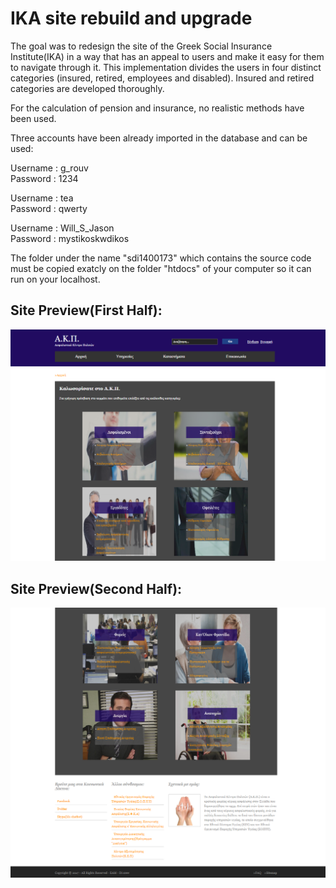 # IKA site rebuild and upgrade

The goal was to redesign the site of the Greek Social Insurance Institute(IKA) in a way that has an appeal to users and make it easy for them to navigate through it. This implementation divides the users in four distinct categories (insured, retired, employees and disabled). Insured and retired categories are developed thoroughly.

For the calculation of pension and insurance, no realistic methods have been used.

Three accounts have been already imported in the database and can be used:

Username : g_rouv\
Password : 1234

Username : tea\
Password : qwerty

Username : Will_S_Jason\
Password : mystikoskwdikos

The folder under the name "sdi1400173" which contains the source code must be copied exatcly on the folder "htdocs" of your computer so it can run on your localhost.

## Site Preview(First Half):

![Screenshot](Screenshot_1.png)


## Site Preview(Second Half):

![Screenshot](Screenshot_3.png)
